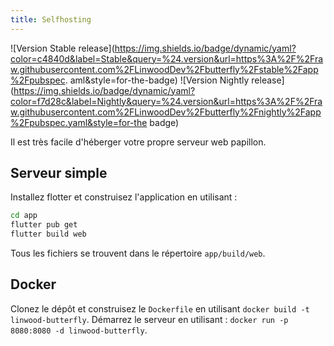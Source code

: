 ```yaml
---
title: Selfhosting
---
```


![Version Stable release](https://img.shields.io/badge/dynamic/yaml?color=c4840d&label=Stable&query=%24.version&url=https%3A%2F%2Fraw.githubusercontent.com%2FLinwoodDev%2Fbutterfly%2Fstable%2Fapp%2Fpubspec. aml&style=for-the-badge)
![Version Nightly release](https://img.shields.io/badge/dynamic/yaml?color=f7d28c&label=Nightly&query=%24.version&url=https%3A%2F%2Fraw.githubusercontent.com%2FLinwoodDev%2Fbutterfly%2Fnightly%2Fapp%2Fpubspec.yaml&style=for-the badge)

Il est très facile d'héberger votre propre serveur web papillon.

## Serveur simple

Installez flotter et construisez l'application en utilisant :

```bash
cd app
flutter pub get
flutter build web
```

Tous les fichiers se trouvent dans le répertoire `app/build/web`.

## Docker

Clonez le dépôt et construisez le `Dockerfile` en utilisant `docker build -t linwood-butterfly`.
Démarrez le serveur en utilisant : `docker run -p 8080:8080 -d linwood-butterfly`.
